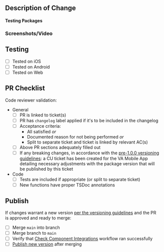<!-- PR title naming convention:
'[Issue type] Brief summary of issue suitable for changelog or copy/paste issue title',
where Issue type = bug, feature, spike, CU (code upkeep), etc.-->

<!-- Preferred branch naming convention:
'[Issue type]/[Issue #]-[Your name]-[Summary of issue]',
where Issue type = bug, feature, spike, CU (code upkeep), etc.-->

## Description of Change
<!-- Describe the change and context with which it was made beyond ACs unless straightforward.
Consider:
 - What is relevant to code reviewer(s) and not in the ticket?
 - What context may be relevant to a future dev or you in 6 months about this PR?
 - Did the course of work lead to notable dead ends? If so, why didn't they pan out?
 - Did the change add new dependencies? Why?
 - Were there important sources to link? Examples: an open bug with a dependency project, an article of someone else solving the same problem that was partially or wholly copied, external documentation relevant to solution
 -->


#### Testing Packages
<!-- List or range of alpha/beta packages published in association with this PR, if any -->


### Screenshots/Video
<!-- Add screenshots or video as needed; before/after recommended if appropriate. 
Convenience side-by-side formatting:
Before/after: <img src="" width="49%" />&nbsp;&nbsp;<img src="" width="49%" />
Accordion before/after: <details><summary>Before/after</summary><img src="" width="49%" />&nbsp;&nbsp;<img src="" width="49%" /></details>
-->


## Testing
<!-- Describe testing conducted to validate changes.
Consider highlighting:
- What testing was not explicitly done and may be relevant for QA? 
- Edge cases validated
- Special situations that could not be tested
- Any testing performed in a consuming app -->

- [ ] Tested on iOS <!-- simulator is fine -->
- [ ] Tested on Android <!-- simulator is fine -->
- [ ] Tested on Web

## PR Checklist
Code reviewer validation:
- General
	- [ ] PR is linked to ticket(s)
	- [ ] PR has `changelog` label applied if it's to be included in the changelog
	- [ ] Acceptance criteria: 
		- All satisfied _or_
		- Documented reason for not being performed _or_
		- Split to separate ticket and ticket is linked by relevant AC(s)
	- [ ] Above PR sections adequately filled out
	- [ ] If any breaking changes, in accordance with the [pre-1.0.0 versioning guidelines](https://github.com/department-of-veterans-affairs/va-mobile-library#versioning-policy): a CU ticket has been created for the VA Mobile App detailing necessary adjustments with the package version that will be published by this ticket
- Code
	- [ ] Tests are included if appropriate (or split to separate ticket)
	- [ ] New functions have proper TSDoc annotations

## Publish
<!-- Most changes entail a version increment; section can be removed for PRs exclusively within non-ship-relevant files (e.g. unit tests, Storybook stories) -->
If changes warrant a new version [per the versioning guidelines](https://github.com/department-of-veterans-affairs/va-mobile-library#versioning-policy) and the PR is approved and ready to merge:
- [ ] Merge `main` into branch
- [ ] Merge branch to `main`
- [ ] Verify that [Check Component Integrations](https://github.com/department-of-veterans-affairs/va-mobile-library/actions/workflows/check-component-integrations.yml) workflow ran successfully
- [ ] [Publish new version](https://github.com/department-of-veterans-affairs/va-mobile-library/actions/workflows/publish.yml) after merging
